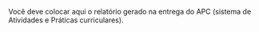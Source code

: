 Você deve colocar aqui o relatório gerado na entrega do APC (sistema de Atividades e Práticas curriculares).
